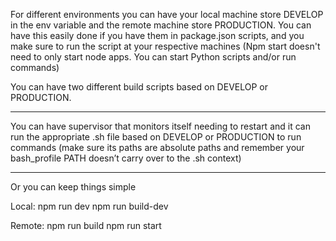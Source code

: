 


For different environments you can have your local machine store DEVELOP in the env variable and the remote machine store PRODUCTION. You can have this easily done if you have them in package.json scripts, and you make sure to run the script at your respective machines (Npm start doesn't need to only start node apps. You can start Python scripts and/or run commands)

You can have two different build scripts based on DEVELOP or PRODUCTION.

---

You can have supervisor that monitors itself needing to restart and it can run the appropriate .sh file based on DEVELOP or PRODUCTION to run commands (make sure its paths are absolute paths and remember your bash_profile PATH doesn’t carry over to the .sh context)

---

Or you can keep things simple

Local:
npm run dev
npm run build-dev

Remote:
npm run build
npm run start